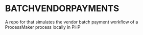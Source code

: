 # BATCHVENDORPAYMENTS
A repo for that simulates the vendor batch payment workflow of a ProcessMaker process locally in PHP
